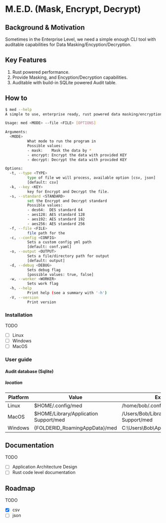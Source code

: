# M.E.D. (Mask, Encrypt, Decrypt)

## Background & Motivation

Sometimes in the Enterprise Level, we need a simple enough CLI tool with auditable capabilities for Data Masking/Encyption/Decryption.

## Key Features

1. Rust powered performance.
2. Provide Masking, and Encyption/Decryption capabilities.
3. Auditable with build-in SQLite powered Audit table.

## How to

```bash
$ med --help
A simple to use, enterprise ready, rust powered data masking/encryption/decription cli tool

Usage: med <MODE> --file <FILE> [OPTIONS]

Arguments:
  <MODE>
          What mode to run the program in
          Possible values:
          - mask:    Mask the data by *
          - encrypt: Encrypt the data with provided KEY
          - decrypt: Decrypt the data with provided KEY

Options:
  -t, --type <TYPE>
          type of file we will process, available option [csv, json]
          [default: csv]
  -k, --key <KEY>
          key for Encrypt and Decrypt the file.
  -s, --standard <STANDARD>
          set the Encrypt and Decrypt standard
          Possible values:
          - des64:  DES standard 64
          - aes128: AES standard 128
          - aes192: AES standard 192
          - aes256: AES standard 256
  -f, --file <FILE>
          file path for the
  -c, --config <CONFIG>
          Sets a custom config yml path
          [default: conf.yaml]
  -o, --output <OUTPUT>
          Sets a file/directory path for output
          [default: output]
  -d, --debug <DEBUG>
          Sets debug flag
          [possible values: true, false]
  -w, --worker <WORKER>
          Sets work flag
  -h, --help
          Print help (see a summary with '-h')
  -V, --version
          Print version
```

### Installation

TODO

- [ ] Linux
- [ ] Windows
- [ ] MacOS

### User guide

#### Audit database (Sqlite)

##### location

| Platform  |  Value |    Example      |
| ------------- | ------------- | ------------- |
| Linux  | $HOME/.config/med  | /home/bob/.config/med |
| MacOS  | $HOME/Library/Application Support/med  | /Users/Bob/Library/Application Support/med |
| Windows  | {FOLDERID_RoamingAppData}/med  | C:\Users\Bob\AppData\Roaming\med |

## Documentation

TODO

- [ ] Application Architecture Design
- [ ] Rust code level documentation

## Roadmap

TODO

- [X] csv
- [ ] json
